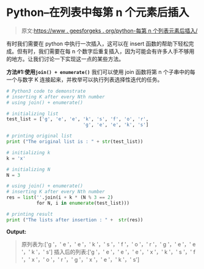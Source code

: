 # Python–在列表中每第 n 个元素后插入

> 原文:[https://www . geesforgeks . org/python-每第 n 个列表元素后插入/](https://www.geeksforgeeks.org/python-insert-after-every-nth-element-in-a-list/)

有时我们需要在 python 中执行一次插入，这可以在 insert 函数的帮助下轻松完成。但有时，我们需要在每 n 个数字后重复插入，因为可能会有许多人手不够用的地方。让我们讨论一下实现这一点的某些方法。

**方法#1:使用`join() + enumerate()`**
我们可以使用 join 函数将第 n 个子串中的每一个与数字 K 连接起来，并枚举可以执行列表选择性迭代的任务。

```py
# Python3 code to demonstrate 
# inserting K after every Nth number
# using join() + enumerate()

# initializing list
test_list = ['g', 'e', 'e', 'k', 's', 'f', 'o', 'r',
                            'g', 'e', 'e', 'k', 's']

# printing original list
print ("The original list is : " + str(test_list))

# initializing k 
k = 'x'

# initializing N
N = 3

# using join() + enumerate()
# inserting K after every Nth number 
res = list(''.join(i + k * (N % 3 == 2) 
           for N, i in enumerate(test_list)))

# printing result 
print ("The lists after insertion : " +  str(res))
```

**Output:**

> 原列表为:['g '，' e '，' e '，' k '，' s '，' f '，' o '，' r '，' g '，' e '，' e '，' k '，' s']
> 插入后的列表:['g '，' e '，' e '，' e '，' x '，' k '，' s '，' f '，' x '，' o '，' r '，' g '，' x '，' e '，' k '，' s']